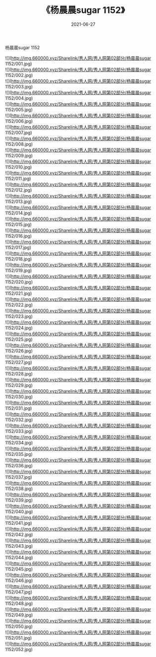 ﻿---
layout: post
title:  《杨晨晨sugar 1152》
date:   2021-06-27
img: http://img.660000.xyz/Sharelink/秀人网/秀人网第02部分/杨晨晨sugar 1152/000.jpg
categories: [美女, 清纯, 唯美]
---

杨晨晨sugar 1152

  ![](http://img.660000.xyz/Sharelink/秀人网/秀人网第02部分/杨晨晨sugar 1152/001.jpg) <br> ![](http://img.660000.xyz/Sharelink/秀人网/秀人网第02部分/杨晨晨sugar 1152/002.jpg) <br> ![](http://img.660000.xyz/Sharelink/秀人网/秀人网第02部分/杨晨晨sugar 1152/003.jpg) <br> ![](http://img.660000.xyz/Sharelink/秀人网/秀人网第02部分/杨晨晨sugar 1152/004.jpg) <br> ![](http://img.660000.xyz/Sharelink/秀人网/秀人网第02部分/杨晨晨sugar 1152/005.jpg) <br> ![](http://img.660000.xyz/Sharelink/秀人网/秀人网第02部分/杨晨晨sugar 1152/006.jpg) <br> ![](http://img.660000.xyz/Sharelink/秀人网/秀人网第02部分/杨晨晨sugar 1152/007.jpg) <br> ![](http://img.660000.xyz/Sharelink/秀人网/秀人网第02部分/杨晨晨sugar 1152/008.jpg) <br> ![](http://img.660000.xyz/Sharelink/秀人网/秀人网第02部分/杨晨晨sugar 1152/009.jpg) <br> ![](http://img.660000.xyz/Sharelink/秀人网/秀人网第02部分/杨晨晨sugar 1152/010.jpg) <br> ![](http://img.660000.xyz/Sharelink/秀人网/秀人网第02部分/杨晨晨sugar 1152/011.jpg) <br> ![](http://img.660000.xyz/Sharelink/秀人网/秀人网第02部分/杨晨晨sugar 1152/012.jpg) <br> ![](http://img.660000.xyz/Sharelink/秀人网/秀人网第02部分/杨晨晨sugar 1152/013.jpg) <br> ![](http://img.660000.xyz/Sharelink/秀人网/秀人网第02部分/杨晨晨sugar 1152/014.jpg) <br> ![](http://img.660000.xyz/Sharelink/秀人网/秀人网第02部分/杨晨晨sugar 1152/015.jpg) <br> ![](http://img.660000.xyz/Sharelink/秀人网/秀人网第02部分/杨晨晨sugar 1152/016.jpg) <br> ![](http://img.660000.xyz/Sharelink/秀人网/秀人网第02部分/杨晨晨sugar 1152/017.jpg) <br> ![](http://img.660000.xyz/Sharelink/秀人网/秀人网第02部分/杨晨晨sugar 1152/018.jpg) <br> ![](http://img.660000.xyz/Sharelink/秀人网/秀人网第02部分/杨晨晨sugar 1152/019.jpg) <br> ![](http://img.660000.xyz/Sharelink/秀人网/秀人网第02部分/杨晨晨sugar 1152/020.jpg) <br> ![](http://img.660000.xyz/Sharelink/秀人网/秀人网第02部分/杨晨晨sugar 1152/021.jpg) <br> ![](http://img.660000.xyz/Sharelink/秀人网/秀人网第02部分/杨晨晨sugar 1152/022.jpg) <br> ![](http://img.660000.xyz/Sharelink/秀人网/秀人网第02部分/杨晨晨sugar 1152/023.jpg) <br> ![](http://img.660000.xyz/Sharelink/秀人网/秀人网第02部分/杨晨晨sugar 1152/024.jpg) <br> ![](http://img.660000.xyz/Sharelink/秀人网/秀人网第02部分/杨晨晨sugar 1152/025.jpg) <br> ![](http://img.660000.xyz/Sharelink/秀人网/秀人网第02部分/杨晨晨sugar 1152/026.jpg) <br> ![](http://img.660000.xyz/Sharelink/秀人网/秀人网第02部分/杨晨晨sugar 1152/027.jpg) <br> ![](http://img.660000.xyz/Sharelink/秀人网/秀人网第02部分/杨晨晨sugar 1152/028.jpg) <br> ![](http://img.660000.xyz/Sharelink/秀人网/秀人网第02部分/杨晨晨sugar 1152/029.jpg) <br> ![](http://img.660000.xyz/Sharelink/秀人网/秀人网第02部分/杨晨晨sugar 1152/030.jpg) <br> ![](http://img.660000.xyz/Sharelink/秀人网/秀人网第02部分/杨晨晨sugar 1152/031.jpg) <br> ![](http://img.660000.xyz/Sharelink/秀人网/秀人网第02部分/杨晨晨sugar 1152/032.jpg) <br> ![](http://img.660000.xyz/Sharelink/秀人网/秀人网第02部分/杨晨晨sugar 1152/033.jpg) <br> ![](http://img.660000.xyz/Sharelink/秀人网/秀人网第02部分/杨晨晨sugar 1152/034.jpg) <br> ![](http://img.660000.xyz/Sharelink/秀人网/秀人网第02部分/杨晨晨sugar 1152/035.jpg) <br> ![](http://img.660000.xyz/Sharelink/秀人网/秀人网第02部分/杨晨晨sugar 1152/036.jpg) <br> ![](http://img.660000.xyz/Sharelink/秀人网/秀人网第02部分/杨晨晨sugar 1152/037.jpg) <br> ![](http://img.660000.xyz/Sharelink/秀人网/秀人网第02部分/杨晨晨sugar 1152/038.jpg) <br> ![](http://img.660000.xyz/Sharelink/秀人网/秀人网第02部分/杨晨晨sugar 1152/039.jpg) <br> ![](http://img.660000.xyz/Sharelink/秀人网/秀人网第02部分/杨晨晨sugar 1152/040.jpg) <br> ![](http://img.660000.xyz/Sharelink/秀人网/秀人网第02部分/杨晨晨sugar 1152/041.jpg) <br> ![](http://img.660000.xyz/Sharelink/秀人网/秀人网第02部分/杨晨晨sugar 1152/042.jpg) <br> ![](http://img.660000.xyz/Sharelink/秀人网/秀人网第02部分/杨晨晨sugar 1152/043.jpg) <br> ![](http://img.660000.xyz/Sharelink/秀人网/秀人网第02部分/杨晨晨sugar 1152/044.jpg) <br> ![](http://img.660000.xyz/Sharelink/秀人网/秀人网第02部分/杨晨晨sugar 1152/045.jpg) <br> ![](http://img.660000.xyz/Sharelink/秀人网/秀人网第02部分/杨晨晨sugar 1152/046.jpg) <br> ![](http://img.660000.xyz/Sharelink/秀人网/秀人网第02部分/杨晨晨sugar 1152/047.jpg) <br> ![](http://img.660000.xyz/Sharelink/秀人网/秀人网第02部分/杨晨晨sugar 1152/048.jpg) <br> ![](http://img.660000.xyz/Sharelink/秀人网/秀人网第02部分/杨晨晨sugar 1152/049.jpg) <br> ![](http://img.660000.xyz/Sharelink/秀人网/秀人网第02部分/杨晨晨sugar 1152/050.jpg) <br> ![](http://img.660000.xyz/Sharelink/秀人网/秀人网第02部分/杨晨晨sugar 1152/051.jpg) <br> ![](http://img.660000.xyz/Sharelink/秀人网/秀人网第02部分/杨晨晨sugar 1152/052.jpg) <br>